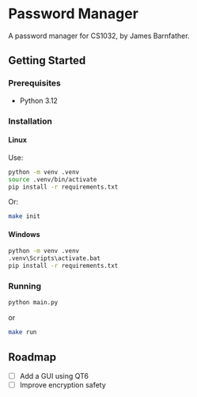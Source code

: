# Password Manager

A password manager for CS1032, by James Barnfather.

<!-- GETTING STARTED -->
## Getting Started



### Prerequisites

* Python 3.12

### Installation

#### Linux
Use:
```sh
python -m venv .venv
source .venv/bin/activate
pip install -r requirements.txt
```

Or:
```sh
make init
```

#### Windows
```sh
python -m venv .venv
.venv\Scripts\activate.bat
pip install -r requirements.txt
```

### Running

```sh
python main.py
```

or

```sh
make run
```

<!-- ROADMAP -->
## Roadmap

- [ ] Add a GUI using QT6
- [ ] Improve encryption safety
